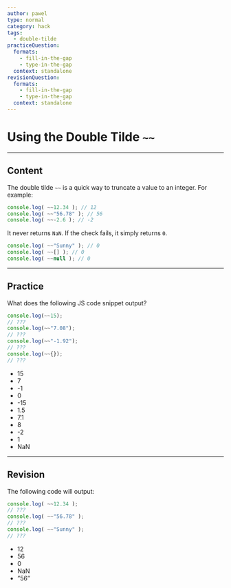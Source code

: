 ```yaml
---
author: pawel
type: normal
category: hack
tags:
  - double-tilde
practiceQuestion:
  formats:
    - fill-in-the-gap
    - type-in-the-gap
  context: standalone
revisionQuestion:
  formats:
    - fill-in-the-gap
    - type-in-the-gap
  context: standalone
---
```


# Using the Double Tilde `~~`


---

## Content

The double tilde `~~` is a quick way to truncate a value to an integer. For example:

```javascript
console.log( ~~12.34 ); // 12
console.log( ~~"56.78" ); // 56
console.log( ~~-2.6 ); // -2
```

It never returns `NaN`. If the check fails, it simply returns `0`.

```javascript
console.log( ~~"Sunny" ); // 0
console.log( ~~[] ); // 0
console.log( ~~null ); // 0
```


---

## Practice

What does the following JS code snippet output?

```javascript
console.log(~~15); 
// ???
console.log(~~"7.08"); 
// ???
console.log(~~"-1.92"); 
// ???
console.log(~~{}); 
// ???
```

- 15
- 7
- -1
- 0
- -15
- 1.5
- 7.1
- 8
- -2
- 1
- NaN


---

## Revision

The following code will output:

```javascript
console.log( ~~12.34 ); 
// ???
console.log( ~~"56.78" ); 
// ???
console.log( ~~"Sunny" ); 
// ???
```

- 12
- 56
- 0
- NaN
- ”56”
 
